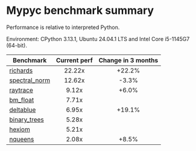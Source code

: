 # Mypyc benchmark summary

Performance is relative to interpreted Python.

Environment: CPython 3.13.1, Ubuntu 24.04.1 LTS and Intel Core i5-1145G7 (64-bit).

| Benchmark | Current perf | Change in 3 months |
| --- | :---: | :---: |
| [richards](benchmarks/richards.md) | 22.22x | +22.2% |
| [spectral_norm](benchmarks/spectral_norm.md) | 12.62x | -3.3% |
| [raytrace](benchmarks/raytrace.md) | 9.12x | +6.0% |
| [bm_float](benchmarks/bm_float.md) | 7.71x |  |
| [deltablue](benchmarks/deltablue.md) | 6.95x | +19.1% |
| [binary_trees](benchmarks/binary_trees.md) | 5.28x |  |
| [hexiom](benchmarks/hexiom.md) | 5.21x |  |
| [nqueens](benchmarks/nqueens.md) | 2.08x | +8.5% |
